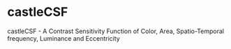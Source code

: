 # castleCSF
castleCSF - A Contrast Sensitivity Function of Color, Area, Spatio-Temporal frequency, Luminance and Eccentricity
